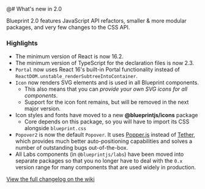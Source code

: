 @# What's new in 2.0

Blueprint 2.0 features JavaScript API refactors, smaller & more modular packages, and very few changes to the CSS API.

### Highlights

- The minimum version of React is now 16.2.
- The minimum version of TypeScript for the declaration files is now 2.3.
- `Portal` now uses React 16's built-in Portal functionality instead of `ReactDOM.unstable_renderSubtreeIntoContainer`.
- `Icon` now renders SVG elements and is used in all Blueprint components.
    - This also means that you can _provide your own SVG icons for all components_.
    - Support for the icon font remains, but will be removed in the next major version.
- Icon styles and fonts have moved to a new **@blueprintjs/icons** package
    - Core depends on this package, so you will have to import its CSS alongside `blueprint.css`
- `Popover2` is now the default `Popover`. It uses [Popper.js](https://popper.js.org/) instead of [Tether](http://tether.io/), which provides much better auto-positioning capabilities and solves a number of outstanding bugs out-of-the-box.
- All Labs components (in `@blueprintjs/labs`) have been moved into separate packages so that you no longer have to deal with the `0.x` version range for many components that are used widely in production.

<a class="pt-button pt-intent-primary" href="https://github.com/palantir/blueprint/wiki/What's-new-in-Blueprint-2.0" target="_blank" style="margin-top: 30px;">
    View the full changelog on the wiki
</a>
